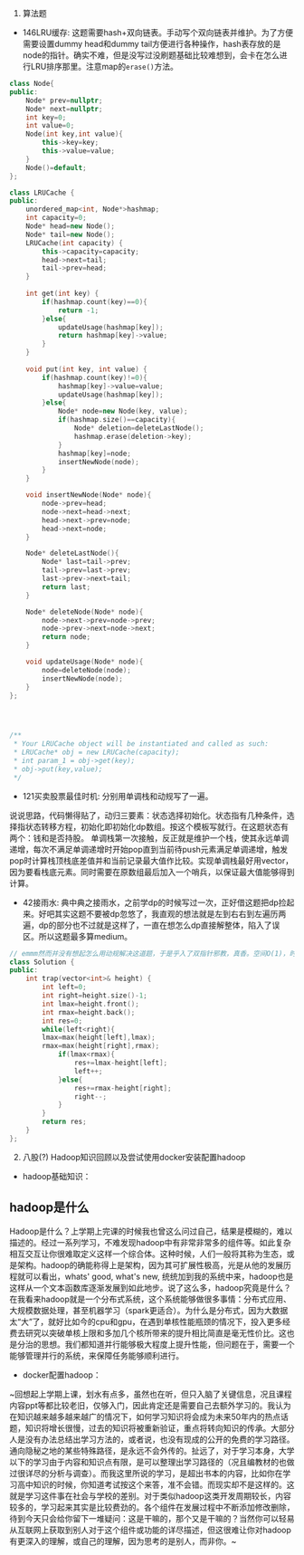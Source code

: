 1. 算法题
- 146LRU缓存: 这题需要hash+双向链表。手动写个双向链表并维护。为了方便需要设置dummy head和dummy tail方便进行各种操作，hash表存放的是node的指针。确实不难，但是没写过没刷题基础比较难想到，会卡在怎么进行LRU排序那里。注意map的`erase()`方法。
```c++
class Node{
public:
    Node* prev=nullptr;
    Node* next=nullptr;
    int key=0;
    int value=0;
    Node(int key,int value){
        this->key=key;
        this->value=value;
    }
    Node()=default;
};

class LRUCache {
public:
    unordered_map<int, Node*>hashmap;
    int capacity=0;
    Node* head=new Node();
    Node* tail=new Node();
    LRUCache(int capacity) {
        this->capacity=capacity;
        head->next=tail;
        tail->prev=head;
    }
    
    int get(int key) {
        if(hashmap.count(key)==0){
            return -1;
        }else{
            updateUsage(hashmap[key]);
            return hashmap[key]->value;
        }
    }
    
    void put(int key, int value) {
        if(hashmap.count(key)!=0){
            hashmap[key]->value=value;
            updateUsage(hashmap[key]);  
        }else{
            Node* node=new Node(key, value);
            if(hashmap.size()==capacity){
                Node* deletion=deleteLastNode();
                hashmap.erase(deletion->key);
            }
            hashmap[key]=node;
            insertNewNode(node);
        }
    }

    void insertNewNode(Node* node){
        node->prev=head;
        node->next=head->next;
        head->next->prev=node;
        head->next=node;
    }

    Node* deleteLastNode(){
        Node* last=tail->prev;
        tail->prev=last->prev;
        last->prev->next=tail;
        return last;
    }

    Node* deleteNode(Node* node){
        node->next->prev=node->prev;
        node->prev->next=node->next;
        return node;
    }

    void updateUsage(Node* node){
        node=deleteNode(node);
        insertNewNode(node);
    }
};




/**
 * Your LRUCache object will be instantiated and called as such:
 * LRUCache* obj = new LRUCache(capacity);
 * int param_1 = obj->get(key);
 * obj->put(key,value);
 */
```
- 121买卖股票最佳时机: 分别用单调栈和动规写了一遍。

说说思路，代码懒得贴了，动归三要素：状态选择初始化。状态指有几种条件，选择指状态转移方程，初始化即初始化dp数组。按这个模板写就行。在这题状态有两个：钱和是否持股。
单调栈第一次接触，反正就是维护一个栈，使其永远单调递增，每次不满足单调递增时开始pop直到当前待push元素满足单调递增，触发pop时计算栈顶栈底差值并和当前记录最大值作比较。实现单调栈最好用vector，因为要看栈底元素。同时需要在原数组最后加入一个哨兵，以保证最大值能够得到计算。

- 42接雨水: 典中典之接雨水，之前学dp的时候写过一次，正好借这题把dp捡起来。好吧其实这题不要被dp忽悠了，我直观的想法就是左到右右到左遍历两遍，dp的部分也不过就是这样了，一直在想怎么dp直接解整体，陷入了误区。所以这题最多算medium。
```c++
// emmm然而并没有想起怎么用动规解决这道题，于是乎入了双指针邪教，真香。空间O(1)，时间O(N)。
class Solution {
public:
    int trap(vector<int>& height) {
        int left=0;
        int right=height.size()-1;
        int lmax=height.front();
        int rmax=height.back();
        int res=0;
        while(left<right){
        lmax=max(height[left],lmax);
        rmax=max(height[right],rmax);
            if(lmax<rmax){
                res+=lmax-height[left];
                left++;
            }else{
                res+=rmax-height[right];
                right--;
            }
        }
        return res;
    }
};

```

2. 八股(?)
Hadoop知识回顾以及尝试使用docker安装配置hadoop

- hadoop基础知识：


## hadoop是什么
Hadoop是什么？上学期上完课的时候我也曾这么问过自己，结果是模糊的，难以描述的。经过一系列学习，不难发现hadoop中有非常非常多的组件等。如此复杂相互交互让你很难取定义这样一个综合体。这种时候，人们一般将其称为生态，或是架构。hadoop的确能称得上是架构，因为其可扩展性极高，光是从他的发展历程就可以看出，whats' good, what's new, 统统加到我的系统中来，hadoop也是这样从一个文本函数库逐渐发展到如此地步。说了这么多，hadoop究竟是什么？在我看来hadoop就是一个分布式系统，这个系统能够做很多事情：分布式应用、大规模数据处理，甚至机器学习（spark更适合）。为什么是分布式，因为大数据太“大”了，就好比如今的cpu和gpu，在遇到单核性能瓶颈的情况下，投入更多经费去研究以突破单核上限和多加几个核所带来的提升相比简直是毫无性价比。这也是分治的思想。我们都知道并行能够极大程度上提升性能，但问题在于，需要一个能够管理并行的系统，来保障任务能够顺利进行。

- docker配置hadoop：












~回想起上学期上课，划水有点多，虽然也在听，但只入脑了关键信息，况且课程内容ppt等都比较老旧，仅够入门，因此肯定还是需要自己去额外学习的。我认为在知识越来越多越来越广的情况下，如何学习知识将会成为未来50年内的热点话题，知识将增长很慢，过去的知识将被重新验证，重点将转向知识的传承。大部分人是没有办法总结出学习方法的，或者说，也没有现成的公开的免费的学习路径。通向隐秘之地的某些特殊路径，是永远不会外传的。扯远了，对于学习本身，大学以下的学习由于内容和知识点有限，是可以整理出学习路径的（况且编教材的也做过很详尽的分析与调查）。而我这里所说的学习，是超出书本的内容，比如你在学习高中知识的时候，你知道考试按这个来答，准不会错。而现实却不是这样的。这就是学习这件事在社会与学校的差别。对于类似hadoop这类开发周期较长，内容较多的，学习起来其实是比较费劲的。各个组件在发展过程中不断添加修改删除，待到今天只会给你留下一堆疑问：这是干嘛的，那个又是干嘛的？当然你可以轻易从互联网上获取到别人对于这个组件或功能的详尽描述，但这很难让你对hadoop有更深入的理解，或自己的理解，因为思考的是别人，而非你。~
